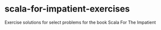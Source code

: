 # scala-for-impatient-exercises
Exercise solutions for select problems for the book Scala For The Impatient
